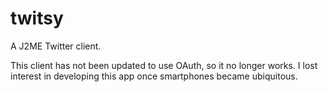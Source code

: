 twitsy
======

A J2ME Twitter client.

This client has not been updated to use OAuth, so it no longer works.
I lost interest in developing this app once smartphones became ubiquitous.

